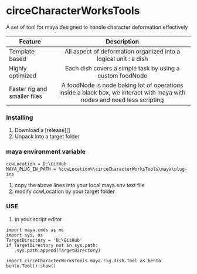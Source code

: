circeCharacterWorksTools
========================

A set of tool for maya designed to handle character deformation effectively

Feature                          |Description  
---------------------------------|:-----------:
Template based                   | All aspect of deformation organized into a logical unit  : a dish  
Highly optimized                 | Each dish covers a simple task  by using a custom foodNode 
Faster rig and smaller files     | A foodNode is node baking lot of operations inside a black box, we interact with maya with nodes and need less scripting 

### Installing

1. Download a [release][]
2. Unpack into a target folder

### maya environment variable
```
ccwLocation = D:\GitHub
MAYA_PLUG_IN_PATH = %ccwLocation%\circeCharacterWorksTools\maya\plug-ins
```
1. copy the above lines into your local maya.env text file
2. modify ccwLocation by your target folder

### USE
1. in your script editor
```
import maya.cmds as mc
import sys, os
TargetDirectory = 'D:\GitHub'
if TargetDirectory not in sys.path:
    sys.path.append(TargetDirectory)

import circeCharacterWorksTools.maya.rig.dish.Tool as bento
bento.Tool().show()
```
